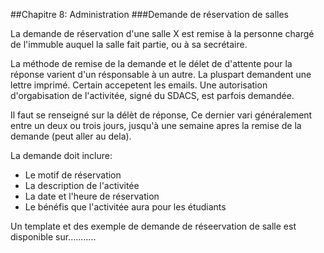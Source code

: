 ##Chapitre 8: Administration
###Demande de réservation de salles

La demande de réservation d'une salle X est remise à la personne chargé de l'immuble auquel la salle fait partie, ou à sa secrétaire.

La méthode de remise de la demande et le délet de d'attente pour la réponse varient d'un résponsable à un autre.
La pluspart demandent une lettre imprimé. Certain accepetent les emails.
Une autorisation d'orgabisation de l'activitée, signé du SDACS, est parfois demandée.

Il faut se renseigné sur la délèt de réponse, Ce dernier vari généralement entre un deux ou trois jours, jusqu'à une semaine apres la remise de la demande (peut aller au dela).

La demande doit inclure:

- Le motif de réservation
- La description de l'activitée
- La date et l'heure de réservation
- Le bénéfis que l'activitée aura pour les étudiants

Un template et des exemple de demande de réseervation de salle est disponible sur...........
